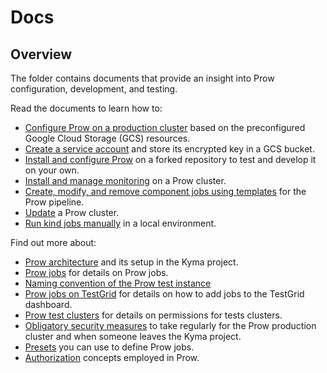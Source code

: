 # Docs

## Overview

The folder contains documents that provide an insight into Prow configuration, development, and testing.

<!-- Update the list each time you modify the document structure in this folder. -->

Read the documents to learn how to:

- [Configure Prow on a production cluster](./production-cluster-configuration.md) based on the preconfigured Google Cloud Storage (GCS) resources.
- [Create a service account](./prow-secrets-management.md) and store its encrypted key in a GCS bucket.
- [Install and configure Prow](./prow-installation-on-forks.md) on a forked repository to test and develop it on your own.
- [Install and manage monitoring](./prow-monitoring.md) on a Prow cluster.
- [Create, modify, and remove component jobs using templates](./manage-component-jobs-with-templates.md) for the Prow pipeline.
- [Update](./prow-cluster-update.md) a Prow cluster.
- [Run kind jobs manually](./kind-jobs.md) in a local environment.

Find out more about:

- [Prow architecture](./prow-architecture.md) and its setup in the Kyma project.
- [Prow jobs](./prow-jobs.md) for details on Prow jobs.
- [Naming convention of the Prow test instance](./prow-naming-convention.md)
- [Prow jobs on TestGrid](./prow-k8s-testgrid.md) for details on how to add jobs to the TestGrid dashboard.
- [Prow test clusters](./test-clusters.md) for details on permissions for tests clusters.
- [Obligatory security measures](./obligatory-security-measures.md) to take regularly for the Prow production cluster and when someone leaves the Kyma project.
- [Presets](./presets.md) you can use to define Prow jobs.
- [Authorization](./authorization.md) concepts employed in Prow.
